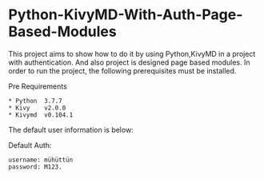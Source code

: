 # Python-KivyMD-With-Auth-Page-Based-Modules

This project aims to show how to do it by using Python,KivyMD in a project with authentication. And also project is designed page based modules.
In order to run the project, the following prerequisites must be installed.

Pre Requirements

    * Python  3.7.7
    * Kivy    v2.0.0
    * Kivymd  v0.104.1

The default user information is below:

Default Auth:

    username: mühüttün
    password: M123.  
